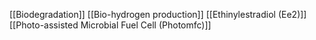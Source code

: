 [[Biodegradation]]
[[Bio-hydrogen production]]
[[Ethinylestradiol (Ee2)]]
[[Photo-assisted Microbial Fuel Cell (Photomfc)]]
